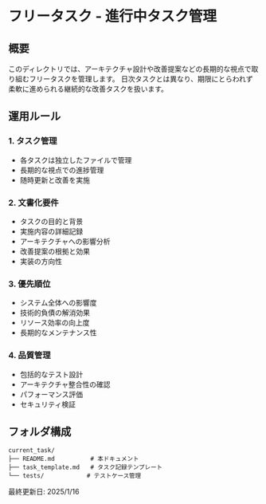 # フリータスク - 進行中タスク管理

## 概要
このディレクトリでは、アーキテクチャ設計や改善提案などの長期的な視点で取り組むフリータスクを管理します。
日次タスクとは異なり、期限にとらわれず柔軟に進められる継続的な改善タスクを扱います。

## 運用ルール

### 1. タスク管理
- 各タスクは独立したファイルで管理
- 長期的な視点での進捗管理
- 随時更新と改善を実施

### 2. 文書化要件
- タスクの目的と背景
- 実施内容の詳細記録
- アーキテクチャへの影響分析
- 改善提案の根拠と効果
- 実装の方向性

### 3. 優先順位
- システム全体への影響度
- 技術的負債の解消効果
- リソース効率の向上度
- 長期的なメンテナンス性

### 4. 品質管理
- 包括的なテスト設計
- アーキテクチャ整合性の確認
- パフォーマンス評価
- セキュリティ検証

## フォルダ構成
```
current_task/
├── README.md          # 本ドキュメント
├── task_template.md   # タスク記録テンプレート
└── tests/            # テストケース管理
```

最終更新日: 2025/1/16